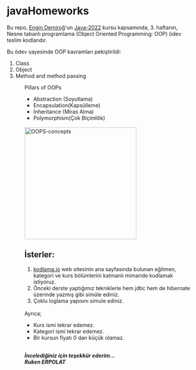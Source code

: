 # javaHomeworks

Bu repo, <a href="https://github.com/engindemirog" src="link">Engin Demiroğ</a>'un <a href="https://www.youtube.com/watch?v=-XfPd-cQRuo&list=PLqG356ExoxZUGztzAxqIWkkTq8JVa-o3X" src="link">Java-2022</a> 
kursu kapsamında, 3. haftanın,   
Nesne tabanlı programlama (Object Oriented Programming: OOP) ödev teslim kodlarıdır.

Bu ödev sayesinde OOP kavramları pekiştirildi:

<ol>
<li>Class</li>
<li>Object </li>
<li>Method and method passing</li>
<ol>
Pillars of OOPs
   <ul>
      <li>Abstraction (Soyutlama)</li>
      <li>Encapsulation(Kapsülleme)</li>
      <li>Inheritance (Miras Alma)</li>
      <li>Polymorphism(Çok Biçimlilik)</li>    
   </ul>
 </li>
</li>

</br>

<img with=300px height=300px src="https://media.geeksforgeeks.org/wp-content/cdn-uploads/20190717114649/Object-Oriented-Programming-Concepts.jpg" alt="OOPS-concepts ">
 
## İsterler:

<ol>
  <li><a href="https://www.kodlama.io/" src="link">kodlama.io</a> web sitesinin ana sayfasında bulunan eğitmen, kategori ve kurs bölümlerini katmanlı mimaride kodlamak istiyoruz.</li>
  <li>Önceki derste yaptığımız tekniklerle hem jdbc hem de hibernate üzerinde yazmış gibi simüle ediniz.</li>
  <li>Çoklu loglama yapısını simule ediniz.</li>
</ol>
</br>
Ayrıca;  

<ul>
  <li>Kurs ismi tekrar edemez.</li>
  <li>Kategori ismi tekrar edemez.</li>
  <li>Bir kursun fiyatı 0 dan küçük olamaz.</li>
</ul>

</br>

<b><em>İncelediğiniz için teşekkür ederim... <br>
Ruken ERPOLAT </em></b>
